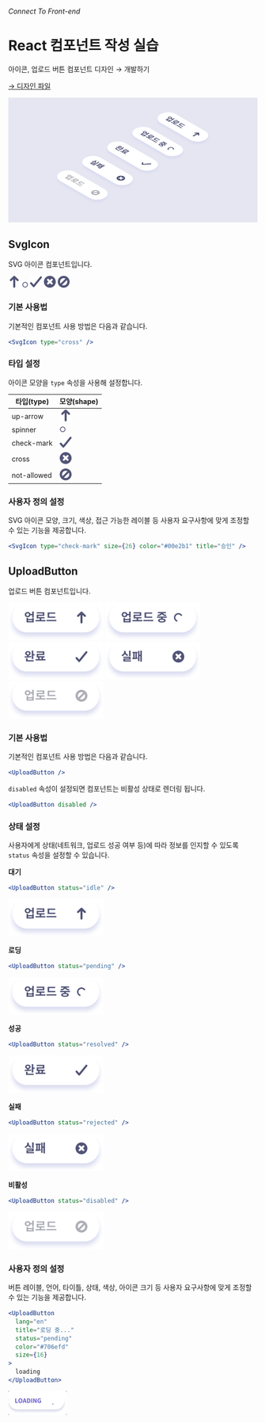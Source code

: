###### Connect To Front-end

# React 컴포넌트 작성 실습

아이콘, 업로드 버튼 컴포넌트 디자인 → 개발하기

[→ 디자인 파일](https://www.figma.com/file/e2T9E3bXaF54BBD2KGlWyi/Icon%2C-UploadButton/duplicate)

<img src="guides/cover.jpg" alt />

## SvgIcon

SVG 아이콘 컴포넌트입니다.

<div>
  <img src="public/assets/icons/up-arrow.svg" alt />
  <img src="public/assets/icons/spinner-animate.svg" alt height="12" />
  <img src="public/assets/icons/check-mark.svg" alt />
  <img src="public/assets/icons/cross.svg" alt />
  <img src="public/assets/icons/not-allowed.svg" alt />
</div>

### 기본 사용법

기본적인 컴포넌트 사용 방법은 다음과 같습니다.

```jsx
<SvgIcon type="cross" />
```

### 타입 설정

아이콘 모양을 `type` 속성을 사용해 설정합니다.

| 타입(type)  | 모양(shape)                                                           |
| ----------- | --------------------------------------------------------------------- |
| up-arrow    | <img src="public/assets/icons/up-arrow.svg" alt />                    |
| spinner     | <img src="public/assets/icons/spinner-animate.svg" alt height="12" /> |
| check-mark  | <img src="public/assets/icons/check-mark.svg" alt />                  |
| cross       | <img src="public/assets/icons/cross.svg" alt />                       |
| not-allowed | <img src="public/assets/icons/not-allowed.svg" alt />                 |

### 사용자 정의 설정

SVG 아이콘 모양, 크기, 색상, 접근 가능한 레이블 등 사용자 요구사항에 맞게 조정할 수 있는 기능을 제공합니다.

```jsx
<SvgIcon type="check-mark" size={26} color="#00e2b1" title="승인" />
```

## UploadButton

업로드 버튼 컴포넌트입니다.

<div>
  <img src="guides/status=idle.svg" alt />
  <img src="guides/status=pending.svg" alt />
  <img src="guides/status=resolved.svg" alt />
  <img src="guides/status=rejected.svg" alt />
  <img src="guides/status=disabled.svg" alt />
</div>

### 기본 사용법

기본적인 컴포넌트 사용 방법은 다음과 같습니다.

```jsx
<UploadButton />
```

`disabled` 속성이 설정되면 컴포넌트는 비활성 상태로 렌더링 됩니다.

```jsx
<UploadButton disabled />
```

### 상태 설정

사용자에게 상태(네트워크, 업로드 성공 여부 등)에 따라 정보를 인지할 수 있도록 `status` 속성을 설정할 수 있습니다.

**대기**

```jsx
<UploadButton status="idle" />
```

<img src="guides/status=idle.svg" alt />

**로딩**

```jsx
<UploadButton status="pending" />
```

<img src="guides/status=pending.svg" alt />

**성공**

```jsx
<UploadButton status="resolved" />
```

<img src="guides/status=resolved.svg" alt />

**실패**

```jsx
<UploadButton status="rejected" />
```

<img src="guides/status=rejected.svg" alt />

**비활성**

```jsx
<UploadButton status="disabled" />
```

<img src="guides/status=disabled.svg" alt />

### 사용자 정의 설정

버튼 레이블, 언어, 타이틀, 상태, 색상, 아이콘 크기 등 사용자 요구사항에 맞게 조정할 수 있는 기능을 제공합니다.

```jsx
<UploadButton
  lang="en"
  title="로딩 중..."
  status="pending"
  color="#706efd"
  size={16}
>
  loading
</UploadButton>
```

<img src="guides/custom-spinner.gif" alt />
